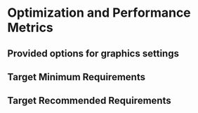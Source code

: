 # Optimization and Performance Metrics

## Provided options for graphics settings

## Target Minimum Requirements

## Target Recommended Requirements
